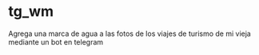 # tg_wm
Agrega una marca de agua a las fotos de los viajes de turismo de mi vieja mediante un bot en telegram
